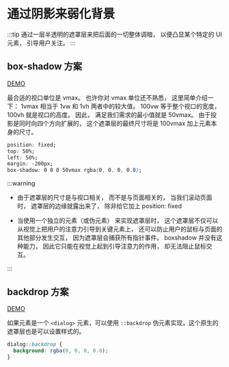 # 通过阴影来弱化背景

:::tip
通过一层半透明的遮罩层来把后面的一切整体调暗， 以便凸显某个特定的 UI 元素， 引导用户关注。
:::

## box-shadow 方案

[DEMO](http://dabblet.com/gist/91538b2131d3545035ca)

最合适的视口单位是 vmax。 也许你对 vmax 单位还不熟悉， 这里简单介绍一下： 1vmax 相当于 1vw 和 1vh 两者中的较大值。 100vw 等于整个视口的宽度， 100vh 就是视口的高度。 因此， 满足我们需求的最小值就是 50vmax。 由于投影是同时向四个方向扩展的， 这个遮罩层的最终尺寸将是 100vmax 加上元素本身的尺寸。

```css
position: fixed;
top: 50%;
left: 50%;
margin: -200px;
box-shadow: 0 0 0 50vmax rgba(0, 0, 0, 0.8);
```

:::warning

- 由于遮罩层的尺寸是与视口相关， 而不是与页面相关的， 当我们滚动页面时， 遮罩层的边缘就露出来了， 除非给它加上 position: fixed

- 当使用一个独立的元素（或伪元素） 来实现遮罩层时， 这个遮罩层不仅可以从视觉上把用户的注意力引导到关键元素上， 还可以防止用户的鼠标与页面的其他部分发生交互， 因为遮罩层会捕获所有指针事件。 boxshadow 并没有这种能力， 因此它只能在视觉上起到引导注意力的作用， 却无法阻止鼠标交互。

:::

## backdrop 方案

[DEMO](http://dabblet.com/gist/bb2121aea259be94c35d)

如果元素是一个 `<dialog>` 元素，可以使用 `::backdrop` 伪元素实现，这个原生的遮罩层也是可以设置样式的。

```css
dialog::backdrop {
  background: rgba(0, 0, 0, 0.8);
}
```
